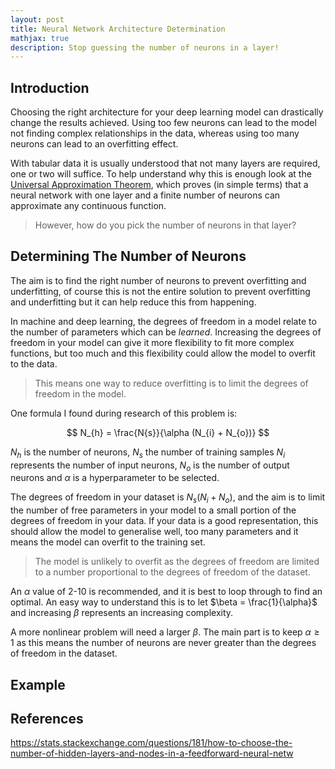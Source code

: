 ```yaml
---
layout: post
title: Neural Network Architecture Determination
mathjax: true
description: Stop guessing the number of neurons in a layer!
---
```

>

## Introduction
Choosing the right architecture for your deep learning model can drastically change the results achieved. Using too few neurons can lead to the model not finding complex relationships in the data, whereas using too many neurons can lead to an overfitting effect.

With tabular data it is usually understood that not many layers are required, one or two will suffice. To help understand why this is enough look at the [Universal Approximation Theorem](https://en.wikipedia.org/wiki/Universal_approximation_theorem), which proves (in simple terms) that a neural network with one layer and a finite number of neurons can approximate any continuous function.

> However, how do you pick the number of neurons in that layer?

## Determining The Number of Neurons
The aim is to find the right number of neurons to prevent overfitting and underfitting, of course this is not the entire solution to prevent overfitting and underfitting but it can help reduce this from happening.

In machine and deep learning, the degrees of freedom in a model relate to the number of parameters which can be _learned_. Increasing the degrees of freedom in your model can give it more flexibility to fit more complex functions, but too much and this flexibility could allow the model to overfit to the data.

> This means one way to reduce overfitting is to limit the degrees of freedom in the model.

One formula I found during research of this problem is:

$$ N_{h} = \frac{N{s}}{\alpha (N_{i} + N_{o})} $$

$N_{h}$ is the number of neurons, $N_{s}$ the number of training samples $N_{i}$ represents the number of input neurons, $N_{o}$ is the number of output neurons and $\alpha$ is a hyperparameter to be selected.

The degrees of freedom in your dataset is $N_{s}(N_{i} + N_{o})$, and the aim is to limit the number of free parameters in your model to a small portion of the degrees of freedom in your data. If your data is a good representation, this should allow the model to generalise well, too many parameters and it means the model can overfit to the training set.

> The model is unlikely to overfit as the degrees of freedom are limited to a number proportional to the degrees of freedom of the dataset.

An $\alpha$ value of 2-10 is recommended, and it is best to loop through to find an optimal. An easy way to understand this is to let $\beta = \frac{1}{\alpha}$ and increasing $\beta$ represents an increasing complexity.

A more nonlinear problem will need a larger $\beta$. The main part is to keep $\alpha \geq 1$ as this means the number of neurons are never greater than the degrees of freedom in the dataset.

## Example

## References
https://stats.stackexchange.com/questions/181/how-to-choose-the-number-of-hidden-layers-and-nodes-in-a-feedforward-neural-netw
